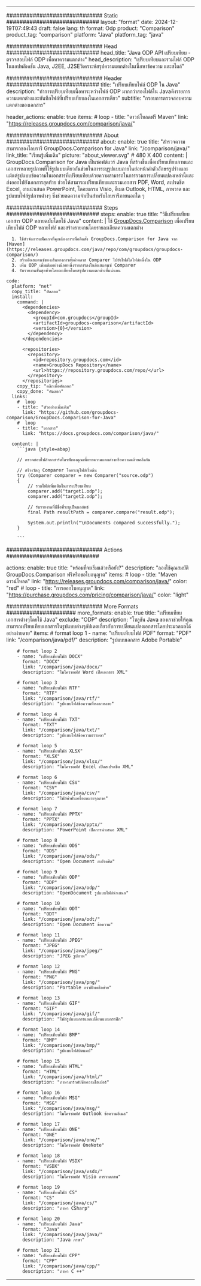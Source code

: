
---
############################# Static ############################
layout: "format"
date:  2024-12-19T07:49:43
draft: false
lang: th
format: Odp
product: "Comparison"
product_tag: "comparison"
platform: "Java"
platform_tag: "java"

############################# Head ############################
head_title: "Java ODP API เปรียบเทียบ - ตรวจสอบไฟล์ ODP เพื่อหาความแตกต่าง"
head_description: "เปรียบเทียบและรวมไฟล์ ODP ในแอปพลิเคชัน Java, J2EE, J2SEวิเคราะห์สรุปความแตกต่างในเนื้อหาข้อความ และสไตล์"

############################# Header ############################
title: "เปรียบเทียบไฟล์ ODP ใน Java" 
description: "ทำการเปรียบเทียบเนื้อหาระหว่างไฟล์ ODP มากกว่าสองไฟล์ใน Javaดึงรายการความแตกต่างและบันทึกไฟล์ที่เปรียบเทียบลงในเอกสารเดียว"
subtitle: "กรอบการตรวจสอบความแตกต่างของเอกสาร" 

header_actions:
  enable: true
  items:
    #  loop
    - title: "ดาวน์โหลดฟรี Maven"
      link: "https://releases.groupdocs.com/comparison/java/"
      
############################# About ############################
about:
    enable: true
    title: "สำรวจความสามารถของไลบรารี GroupDocs.Comparison for Java"
    link: "/comparison/java/"
    link_title: "เรียนรู้เพิ่มเติม"
    picture: "about_viewer.svg" # 480 X 400
    content: |
       GroupDocs.Comparison for Java เป็นซอฟต์แวร์ Java ที่สร้างขึ้นเพื่อเปรียบเทียบภาพและเอกสารหลายรูปภาพที่ใช้รูปแบบเดียวกันช่วยในการระบุรูปแบบภายในย่อหน้าคำตัวอักษรรูปร่างและแม้แต่รูปแบบข้อความในเอกสารที่เปรียบเทียบด้วยความสามารถในการรวมการเปลี่ยนแปลงเหล่านี้และส่งออกไปยังเอกสารสุดท้าย ช่วยให้สามารถเปรียบเทียบและรวมเอกสาร PDF, Word, สเปรดชีต Excel, งานนำเสนอ PowerPoint, ไดอะแกรม Visio, อีเมล Outlook, HTML, ภาพวาด และรูปแบบไฟล์รูปภาพต่างๆ ซึ่งช่วยลดความจำเป็นสำหรับไลบรารีภายนอกใด ๆ

############################# Steps ############################
steps:
    enable: true
    title: "วิธีเปรียบเทียบเอกสาร ODP หลายฉบับโดยใช้ Java"
    content: |
      ใช้ [GroupDocs.Comparison](https://products.groupdocs.com/comparison/java/) เพื่อเปรียบเทียบไฟล์ ODP หลายไฟล์ และสร้างรายงานโดยรายละเอียดความแตกต่าง
      
      1. ใช้ตัวจัดการแพ็คเกจที่คุณต้องการเพื่อติดตั้ง GroupDocs.Comparison for Java จาก [Maven](https://releases.groupdocs.com/java/repo/com/groupdocs/groupdocs-comparison/)
      2. สร้างอินสแตนซ์ของเส้นทางการตั้งค่าคลาส Comparer ไปยังไฟล์ใดไฟล์หนึ่งใน ODP
      3. เพิ่ม ODP เพิ่มเติมอย่างน้อยหนึ่งรายการลงในอินสแตนซ์ Comparer
      4. รับรายงานขั้นสุดท้ายโดยละเอียดโดยสรุปความแตกต่างที่แน่นอน
   
    code:
      platform: "net"
      copy_title: "คัดลอก"
      install:
        command: |
          <dependencies>
            <dependency>
              <groupId>com.groupdocs</groupId>
              <artifactId>groupdocs-comparison</artifactId>
              <version>{0}</version>
            </dependency>
          </dependencies>

          <repositories>
            <repository>
              <id>repository.groupdocs.com</id>
              <name>GroupDocs Repository</name>
              <url>https://repository.groupdocs.com/repo/</url>
            </repository>
          </repositories>
        copy_tip: "คลิกเพื่อคัดลอก"
        copy_done: "คัดลอก"
      links:
        #  loop
        - title: "ตัวอย่างเพิ่มเติม"
          link: "https://github.com/groupdocs-comparison/GroupDocs.Comparison-for-Java"
        #  loop
        - title: "เอกสาร"
          link: "https://docs.groupdocs.com/comparison/java/"
          
      content: |
        ```java {style=abap}

        // ตรวจสอบไฟล์จากฮาร์ดไดรฟ์ของคุณเพื่อหาความแตกต่างหรือความคล้ายคลึงกัน

        // สร้างวัตถุ Comparer โดยระบุไฟล์เริ่มต้น
        try (Comparer comparer = new Comparer("source.odp") 
        {
            // รวมไฟล์เพิ่มเติมในการเปรียบเทียบ
        	comparer.add("target1.odp");
            comparer.add("target2.odp");

            // รับรายงานที่มีชื่อที่ระบุเป็นผลลัพธ์
            final Path resultPath = comparer.compare("result.odp"); 

            System.out.println("\nDocuments compared successfully.");
        }
        
        ```            

############################# Actions ############################

actions:
  enable: true
  title: "พร้อมที่จะเริ่มแล้วหรือยัง?"
  description: "ลองใช้คุณสมบัติ GroupDocs.Comparison ฟรีหรือขอใบอนุญาต"
  items:
    #  loop
    - title: "Maven ดาวน์โหลด"
      link: "https://releases.groupdocs.com/comparison/java/"
      color: "red"
        #  loop
    - title: "การออกใบอนุญาต"
      link: "https://purchase.groupdocs.com/pricing/comparison/java/"
      color: "light"


############################# More Formats #####################
more_formats:
    enable: true
    title: "เปรียบเทียบเอกสารต่างๆโดยใช้ Java"
    exclude: "ODP"
    description: "โซลูชัน Java ของเราช่วยให้คุณสามารถเปรียบเทียบเอกสารในรูปแบบต่างๆอัปเดตเกี่ยวกับการเปลี่ยนแปลงเอกสารโดยประมวลผลได้อย่างง่ายดาย"
    items: 
        # format loop 1
        - name: "เปรียบเทียบไฟล์ PDF"
          format: "PDF"
          link: "/comparison/java/pdf/"
          description: "รูปแบบเอกสาร Adobe Portable"

        # format loop 2
        - name: "เปรียบเทียบไฟล์ DOCX"
          format: "DOCX"
          link: "/comparison/java/docx/"
          description: "ไมโครซอฟท์ Word เปิดเอกสาร XML"

        # format loop 3
        - name: "เปรียบเทียบไฟล์ RTF"
          format: "RTF"
          link: "/comparison/java/rtf/"
          description: "รูปแบบไฟล์ข้อความที่หลากหลาย"

        # format loop 4
        - name: "เปรียบเทียบไฟล์ TXT"
          format: "TXT"
          link: "/comparison/java/txt/"
          description: "รูปแบบไฟล์ข้อความธรรมดา"

        # format loop 5
        - name: "เปรียบเทียบไฟล์ XLSX"
          format: "XLSX"
          link: "/comparison/java/xlsx/"
          description: "ไมโครซอฟท์ Excel เปิดสเปรดชีต XML"

        # format loop 6
        - name: "เปรียบเทียบไฟล์ CSV"
          format: "CSV"
          link: "/comparison/java/csv/"
          description: "ไฟล์ค่าคั่นเครื่องหมายจุลภาค"

        # format loop 7
        - name: "เปรียบเทียบไฟล์ PPTX"
          format: "PPTX"
          link: "/comparison/java/pptx/"
          description: "PowerPoint เปิดการนำเสนอ XML"

        # format loop 8
        - name: "เปรียบเทียบไฟล์ ODS"
          format: "ODS"
          link: "/comparison/java/ods/"
          description: "Open Document สเปรดชีต"

        # format loop 9
        - name: "เปรียบเทียบไฟล์ ODP"
          format: "ODP"
          link: "/comparison/java/odp/"
          description: "OpenDocument รูปแบบไฟล์นำเสนอ"

        # format loop 10
        - name: "เปรียบเทียบไฟล์ ODT"
          format: "ODT"
          link: "/comparison/java/odt/"
          description: "Open Document ข้อความ"

        # format loop 11
        - name: "เปรียบเทียบไฟล์ JPEG"
          format: "JPEG"
          link: "/comparison/java/jpeg/"
          description: "JPEG รูปภาพ"

        # format loop 12
        - name: "เปรียบเทียบไฟล์ PNG"
          format: "PNG"
          link: "/comparison/java/png/"
          description: "Portable กราฟิกเครือข่าย"

        # format loop 13
        - name: "เปรียบเทียบไฟล์ GIF"
          format: "GIF"
          link: "/comparison/java/gif/"
          description: "ไฟล์รูปแบบการแลกเปลี่ยนแบบกราฟิก"

        # format loop 14
        - name: "เปรียบเทียบไฟล์ BMP"
          format: "BMP"
          link: "/comparison/java/bmp/"
          description: "รูปแบบไฟล์บิตแมป"

        # format loop 15
        - name: "เปรียบเทียบไฟล์ HTML"
          format: "HTML"
          link: "/comparison/java/html/"
          description: "ภาษามาร์กอัปข้อความไฮเปอร์"

        # format loop 16
        - name: "เปรียบเทียบไฟล์ MSG"
          format: "MSG"
          link: "/comparison/java/msg/"
          description: "ไมโครซอฟท์ Outlook ข้อความอีเมล"

        # format loop 17
        - name: "เปรียบเทียบไฟล์ ONE"
          format: "ONE"
          link: "/comparison/java/one/"
          description: "ไมโครซอฟท์ OneNote"

        # format loop 18
        - name: "เปรียบเทียบไฟล์ VSDX"
          format: "VSDX"
          link: "/comparison/java/vsdx/"
          description: "ไมโครซอฟท์ Visio การวาดภาพ"

        # format loop 19
        - name: "เปรียบเทียบไฟล์ CS"
          format: "CS"
          link: "/comparison/java/cs/"
          description: "ภาษา CSharp"

        # format loop 20
        - name: "เปรียบเทียบไฟล์ Java"
          format: "Java"
          link: "/comparison/java/java/"
          description: "Java ภาษา"
          
        # format loop 21
        - name: "เปรียบเทียบไฟล์ CPP"
          format: "CPP"
          link: "/comparison/java/cpp/"
          description: "ภาษา C ++"
---
